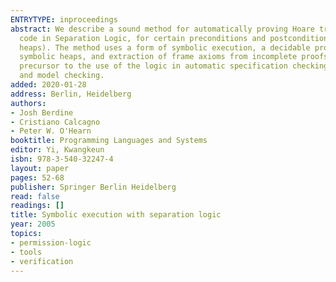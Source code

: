 ```yaml
---
ENTRYTYPE: inproceedings
abstract: We describe a sound method for automatically proving Hoare triples for loop-free
  code in Separation Logic, for certain preconditions and postconditions (symbolic
  heaps). The method uses a form of symbolic execution, a decidable proof theory for
  symbolic heaps, and extraction of frame axioms from incomplete proofs. This is a
  precursor to the use of the logic in automatic specification checking, program analysis,
  and model checking.
added: 2020-01-28
address: Berlin, Heidelberg
authors:
- Josh Berdine
- Cristiano Calcagno
- Peter W. O'Hearn
booktitle: Programming Languages and Systems
editor: Yi, Kwangkeun
isbn: 978-3-540-32247-4
layout: paper
pages: 52-68
publisher: Springer Berlin Heidelberg
read: false
readings: []
title: Symbolic execution with separation logic
year: 2005
topics:
- permission-logic
- tools
- verification
---
```

